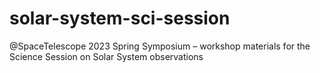 # solar-system-sci-session
@SpaceTelescope 2023 Spring Symposium – workshop materials for the Science Session on Solar System observations
